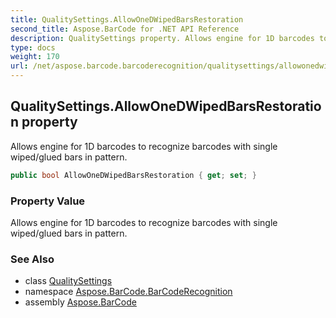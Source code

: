 ```yaml
---
title: QualitySettings.AllowOneDWipedBarsRestoration
second_title: Aspose.BarCode for .NET API Reference
description: QualitySettings property. Allows engine for 1D barcodes to recognize barcodes with single wiped/glued bars in pattern
type: docs
weight: 170
url: /net/aspose.barcode.barcoderecognition/qualitysettings/allowonedwipedbarsrestoration/
---
```

## QualitySettings.AllowOneDWipedBarsRestoration property

Allows engine for 1D barcodes to recognize barcodes with single wiped/glued bars in pattern.

```csharp
public bool AllowOneDWipedBarsRestoration { get; set; }
```

### Property Value

Allows engine for 1D barcodes to recognize barcodes with single wiped/glued bars in pattern.

### See Also

* class [QualitySettings](../)
* namespace [Aspose.BarCode.BarCodeRecognition](../../../aspose.barcode.barcoderecognition/)
* assembly [Aspose.BarCode](../../../)


